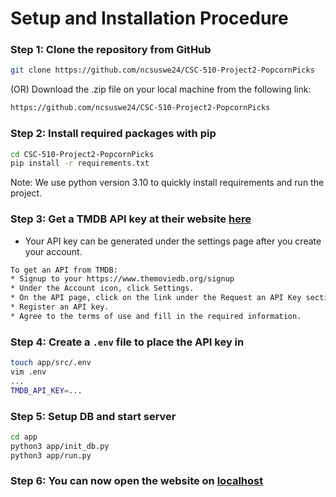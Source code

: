 # Setup and Installation Procedure

### Step 1: Clone the repository from GitHub
```bash
git clone https://github.com/ncsuswe24/CSC-510-Project2-PopcornPicks
```

(OR) Download the .zip file on your local machine from the following link:
```bash
https://github.com/ncsuswe24/CSC-510-Project2-PopcornPicks
```

### Step 2: Install required packages with pip
```bash
cd CSC-510-Project2-PopcornPicks
pip install -r requirements.txt
```
Note: We use python version 3.10 to quickly install requirements and run the project.

### Step 3: Get a TMDB API key at their website [here](https://www.themoviedb.org/signup)
- Your API key can be generated under the settings page after you create your account.
```bash
To get an API from TMDB:
* Signup to your https://www.themoviedb.org/signup
* Under the Account icon, click Settings.
* On the API page, click on the link under the Request an API Key section.
* Register an API key.
* Agree to the terms of use and fill in the required information.
```

### Step 4: Create a `.env` file to place the API key in
```bash
touch app/src/.env
vim .env
...
TMDB_API_KEY=...
```

### Step 5: Setup DB and start server
```bash
cd app
python3 app/init_db.py
python3 app/run.py
```

### Step 6: You can now open the website on [localhost](http://127.0.0.1:8000/)
